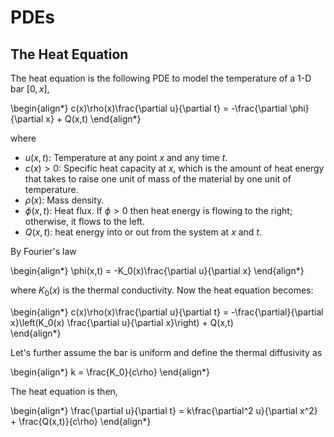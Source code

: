 # PDEs

## The Heat Equation
The heat equation is the following PDE to model the temperature of a 1-D bar $[0,x]$, 

\begin{align*}
	c(x)\rho(x)\frac{\partial u}{\partial t} = -\frac{\partial \phi}{\partial x} + Q(x,t)
\end{align*}

where

- $u(x,t)$: Temperature at any point $x$ and any time $t$.
- $c(x) > 0$: Specific heat capacity at $x$, which is the amount of heat energy that takes to raise one unit of mass of the material by one unit of temperature.
- $\rho(x)$: Mass density.
- $\phi(x,t)$: Heat flux. If $\phi > 0$ then heat energy is flowing to the right; otherwise, it flows to the left.
- $Q(x,t)$: heat energy into or out from the system at $x$ and $t$.

By Fourier's law

\begin{align*}
	\phi(x,t) = -K_0(x)\frac{\partial u}{\partial x}
\end{align*}

where $K_0(x)$ is the thermal conductivity. Now the heat equation becomes:

\begin{align*}
	c(x)\rho(x)\frac{\partial u}{\partial t} = -\frac{\partial}{\partial x}\left(K_0(x) \frac{\partial u}{\partial x}\right) + Q(x,t)	
\end{align*}

Let's further assume the bar is uniform and define the thermal diffusivity as

\begin{align*}
	k = \frac{K_0}{c\rho}
\end{align*}

The heat equation is then,

\begin{align*}
	\frac{\partial u}{\partial t} = k\frac{\partial^2 u}{\partial x^2} + \frac{Q(x,t)}{c\rho}
\end{align*}